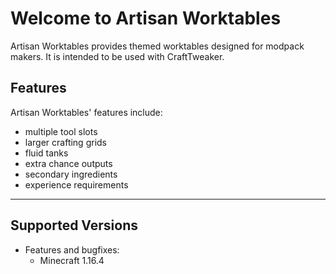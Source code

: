 # Welcome to Artisan Worktables

Artisan Worktables provides themed worktables designed for modpack makers. It is intended to be used with CraftTweaker.

## Features

Artisan Worktables' features include:

  * multiple tool slots
  * larger crafting grids
  * fluid tanks
  * extra chance outputs
  * secondary ingredients
  * experience requirements

---

## Supported Versions

  * Features and bugfixes:
    * Minecraft 1.16.4